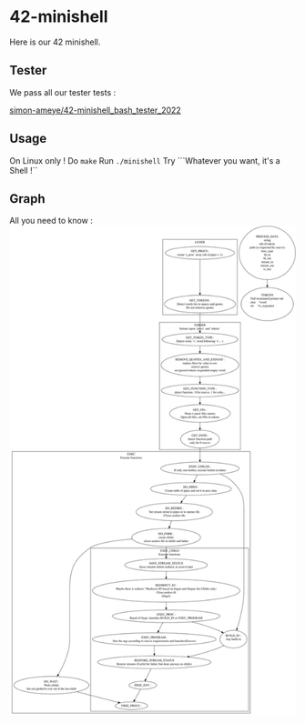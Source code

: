 # 42-minishell

Here is our 42 minishell.

## Tester
We pass all our tester tests :

[simon-ameye/42-minishell_bash_tester_2022](https://github.com/simon-ameye/42-minishell_bash_tester_2022)

## Usage
On Linux only !
Do ```make```
Run ```./minishell```
Try ```Whatever you want, it's a Shell !``

## Graph
All you need to know :
<img src="graph.svg">
